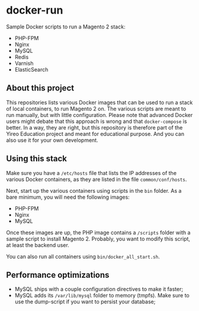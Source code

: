 # docker-run
Sample Docker scripts to run a Magento 2 stack:
- PHP-FPM
- Nginx
- MySQL
- Redis
- Varnish
- ElasticSearch

## About this project
This repositories lists various Docker images that can be used to run a stack of local containers, to run Magento 2 on. The various scripts are meant to run manually, but with little configuration. Please note that advanced Docker users might debate that this approach is wrong and that `docker-compose` is better. In a way, they are right, but this repository is therefore part of the Yireo Education project and meant for educational purpose. And you can also use it for your own development.

## Using this stack
Make sure you have a `/etc/hosts` file that lists the IP addresses of the various Docker containers, as they are listed in the file `common/conf/hosts`.

Next, start up the various containers using scripts in the `bin` folder. As a bare minimum, you will need the following images:
- PHP-FPM
- Nginx
- MySQL

Once these images are up, the PHP image contains a `/scripts` folder with a sample script to install Magento 2. Probably, you want to modify this script, at least the backend user.

You can also run all containers using `bin/docker_all_start.sh`.

## Performance optimizations
- MySQL ships with a couple configuration directives to make it faster;
- MySQL adds its `/var/lib/mysql` folder to memory (tmpfs). Make sure to use the
  dump-script if you want to persist your database;
